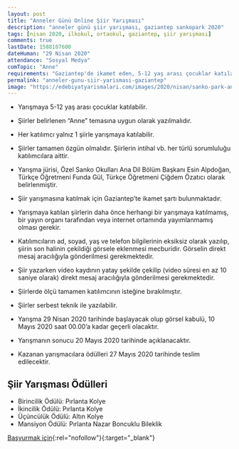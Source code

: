 ```yaml
---
layout: post
title: "Anneler Günü Online Şiir Yarışması"
description: "anneler günü şiir yarışması, gaziantep sankopark 2020"
tags: [nisan 2020, ilkokul, ortaokul, gaziantep, şiir yarışması]
comments: true
lastDate: 1588107600    
dateHuman: "29 Nisan 2020"
attendance: "Sosyal Medya"
comTopic: "Anne"
requirements: "Gaziantep'de ikamet eden, 5-12 yaş arası çocuklar katılabilir"
permalink: "anneler-gunu-siir-yarismasi-gaziantep"
image: "https://edebiyatyarismalari.com/images/2020/nisan/sanko-park-anneler-gunu-siir-yarismasi.jpg"
---
```


- Yarışmaya 5-12 yaş arası çocuklar katılabilir.
- Şiirler belirlenen “Anne” temasına uygun olarak yazılmalıdır.
- Her katılımcı yalnız 1 şiirle yarışmaya katılabilir.
- Şiirler tamamen özgün olmalıdır. Şiirlerin intihal vb. her türlü sorumluluğu katılımcılara aittir.  

- Yarışma jürisi, Özel Sanko Okulları Ana Dil Bölüm Başkanı Esin Alpdoğan, Türkçe Öğretmeni Funda Gül, Türkçe Öğretmeni Çiğdem Özatıcı olarak belirlenmiştir.
- Şiir yarışmasına katılmak için Gaziantep’te ikamet şartı bulunmaktadır.
- Yarışmaya katılan şiirlerin daha önce herhangi bir yarışmaya katılmamış, bir yayın organı tarafından veya internet ortamında yayımlanmamış olması gerekir.
- Katılımcıların ad, soyad, yaş ve telefon bilgilerinin eksiksiz olarak yazılıp, şiirin son halinin çekildiği görsele eklenmesi mecburidir. Görselin direkt mesaj aracılığıyla gönderilmesi gerekmektedir.
- Şiir yazarken video kaydının yatay şekilde çekilip (video süresi en az 10 saniye olarak) direkt mesaj aracılığıyla gönderilmesi gerekmektedir.
- Şiirlerde ölçü tamamen katılımcının isteğine bırakılmıştır.
- Şiirler serbest teknik ile yazılabilir.
- Yarışma 29 Nisan 2020 tarihinde başlayacak olup görsel kabulü, 10 Mayıs 2020 saat 00.00’a kadar geçerli olacaktır.
- Yarışmanın sonucu 20 Mayıs 2020 tarihinde açıklanacaktır.
- Kazanan yarışmacılara ödülleri 27 Mayıs 2020 tarihinde teslim edilecektir.

## Şiir Yarışması Ödülleri
- Birincilik Ödülü: Pırlanta Kolye
- İkincilik Ödülü: Pırlanta Kolye
- Üçüncülük Ödülü: Altın Kolye
- Mansiyon Ödülü: Pırlanta Nazar Boncuklu Bileklik

[Başvurmak için](https://www.instagram.com/sankoparkgaziantep/?hl=tr&ref=edebiyatyarismalari.com){:rel="nofollow"}{:target="_blank"}